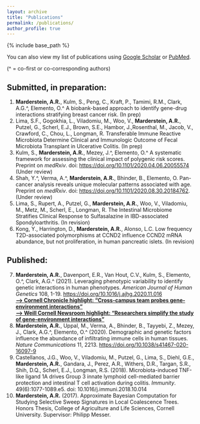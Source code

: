 ```yaml
---
layout: archive
title: "Publications"
permalink: /publications/
author_profile: true
---
```


{% include base_path %}

You can also view my list of publications using [Google Scholar](https://scholar.google.co.in/citations?user=jzCcxqEAAAAJ&hl=en&authuser=1) or [PubMed](https://pubmed.ncbi.nlm.nih.gov/?term=marderstein+ar&sort=date).

(^ = co-first or co-corresponding authors)

## Submitted, in preparation:

1. **Marderstein, A.R.**, Kulm, S., Peng, C., Kraft, P., Tamimi, R.M., Clark, A.G.^, Elemento, O.^ A biobank-based approach to identify gene-drug interactions stratifying breast cancer risk. (In prep)
2. Lima, S.F., Gogokhia, L., Viladomiu, M., Woo, V., **Marderstein, A.R.**, Putzel, G., Scherl, E.J., Brown, S.E., Hambor, J.,Rosenthal, M., Jacob, V., Crawford, C., Chou, L., Longman, R. Transferable Immune Reactive Microbiota Determine Clinical and Immunologic Outcome of Fecal Microbiota Transplant in Ulcerative Colitis. (In prep)
3. Kulm, S., **Marderstein, A.R.**, Mezey, J.^, Elemento, O.^ A systematic framework for assessing the clinical impact of polygenic risk scores. Preprint on *medRxiv*. doi: https://doi.org/10.1101/2020.04.06.20055574 (Under review)
4. Shah, Y.^, Verma, A.^, **Marderstein, A.R.**, Bhinder, B., Elemento, O. Pan-cancer analysis reveals unique molecular patterns associated with age. Preprint on *medRxiv*. doi: https://doi.org/10.1101/2020.08.30.20184762. (Under review)
5. Lima, S., Rupert, A., Putzel, G., **Marderstein, A.R.**, Woo, V., Viladomiu, M., Metz, M., Scherl, E., Longman, R. The Intestinal Microbiome Stratifies Clinical Response to Sulfasalazine in IBD-associated Spondyloarthritis. (In revision)
6. Kong, Y., Harrington, D., **Marderstein, A.R.**, Alonso, L.C. Low frequency T2D-associated polymorphisms at CCND2 influence CCND2 mRNA abundance, but not proliferation, in human pancreatic islets. (In revision)
 
## Published:

7. **Marderstein, A.R.**, Davenport, E.R., Van Hout, C.V., Kulm, S., Elemento, O.^, Clark, A.G.^ (2021). Leveraging phenotypic variability to identify genetic interactions in human phenotypes. *American Journal of Human Genetics* 108, 1-19. https://doi.org/10.1016/j.ajhg.2020.11.016 <br />
    [**--> Cornell Chronicle highlight: “Cross-campus team probes gene-environment interactions”**](https://cals.cornell.edu/news/cross-campus-team-probes-gene-environment-interactions) <br />
    [**--> Weill Cornell Newsroom highlight: “Researchers simplify the study of gene-environment interactions”**](https://news.weill.cornell.edu/news/2021/01/researchers-simplify-the-study-of-gene-environment-interactions) <br />
8. **Marderstein, A.R.**, Uppal, M., Verma, A., Bhinder, B., Tayyebi, Z., Mezey, J., Clark, A.G.^, Elemento, O.^ (2020). Demographic and genetic factors influence the abundance of infiltrating immune cells in human tissues. *Nature Communications* 11, 2213. https://doi.org/10.1038/s41467-020-16097-9
9. Castellanos, J.G., Woo, V., Viladomiu, M., Putzel, G., Lima, S., Diehl, G.E., **Marderstein, A.R.**, Gandara, J., Perez, A.R., Withers, D.R., Targan, S.R., Shih, D.Q., Scherl, E.J., Longman, R.S. (2018). Microbiota-induced TNF-like ligand 1A drives Group 3 innate lymphoid cell-mediated barrier protection and intestinal T cell activation during colitis. *Immunity*. 49(6):1077-1089.e5. doi: 10.1016/j.immuni.2018.10.014
10. **Marderstein, A.R.** (2017). Approximate Bayesian Computation for Studying Selective Sweep Signatures in Local Coalescence Trees. Honors Thesis, College of Agriculture and Life Sciences, Cornell University. Supervisor: Philipp Messer.

